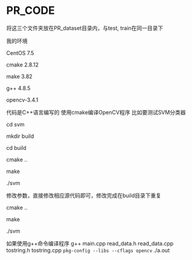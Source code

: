 # PR_CODE
将这三个文件夹放在PR_dataset目录内，与test, train在同一目录下

我的环境

CentOS 7.5

cmake 2.8.12 

make 3.82   

g++ 4.8.5

opencv-3.4.1

代码是C++语言编写的
使用cmake编译OpenCV程序
比如要测试SVM分类器

cd svm  

mkdir build

cd build

cmake ..

make

./svm

修改参数，直接修改相应源代码即可，修改完成在build目录下重复

cmake ..

make

./svm

如果使用g++命令编译程序
g++ main.cpp read_data.h read_data.cpp tostring.h tostring.cpp `pkg-config --libs --cflags opencv`
./a.out
